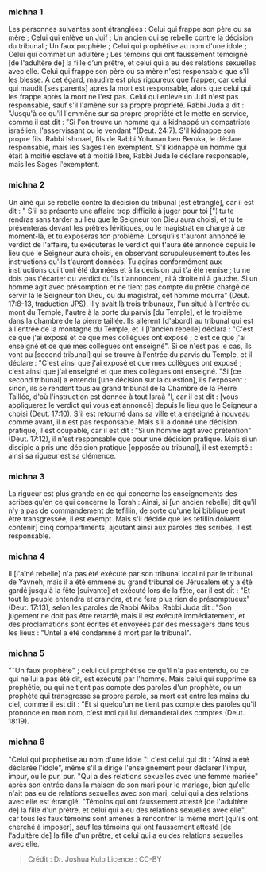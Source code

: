 
### michna 1
Les personnes suivantes sont étranglées : Celui qui frappe son père ou sa mère ; Celui qui enlève un Juif ; Un ancien qui se rebelle contre la décision du tribunal ; Un faux prophète ; Celui qui prophétise au nom d'une idole ; Celui qui commet un adultère ; Les témoins qui ont faussement témoigné [de l'adultère de] la fille d'un prêtre, et celui qui a eu des relations sexuelles avec elle. Celui qui frappe son père ou sa mère n'est responsable que s'il les blesse. A cet égard, maudire est plus rigoureux que frapper, car celui qui maudit [ses parents] après la mort est responsable, alors que celui qui les frappe après la mort ne l'est pas. Celui qui enlève un Juif n'est pas responsable, sauf s'il l'amène sur sa propre propriété. Rabbi Juda a dit : "Jusqu'à ce qu'il l'emmène sur sa propre propriété et le mette en service, comme il est dit : "Si l'on trouve un homme qui a kidnappé un compatriote israélien, l'asservissant ou le vendant "(Deut. 24:7). S'il kidnappe son propre fils.   Rabbi Ishmael, fils de Rabbi Yohanan ben Beroka, le déclare responsable, mais les Sages l'en exemptent. S'il kidnappe un homme qui était à moitié esclave et à moitié libre, Rabbi Juda le déclare responsable, mais les Sages l'exemptent.

### michna 2
Un aîné qui se rebelle contre la décision du tribunal [est étranglé], car il est dit : " S'il se présente une affaire trop difficile à juger pour toi ["¦ tu te rendras sans tarder au lieu que le Seigneur ton Dieu aura choisi, et tu te présenteras devant les prêtres lévitiques, ou le magistrat en charge à ce moment-là, et tu exposeras ton problème.  Lorsqu'ils t'auront annoncé le verdict de l'affaire, tu exécuteras le verdict qui t'aura été annoncé depuis le lieu que le Seigneur aura choisi, en observant scrupuleusement toutes les instructions qu'ils t'auront données.  Tu agiras conformément aux instructions qui t'ont été données et à la décision qui t'a été remise ; tu ne dois pas t'écarter du verdict qu'ils t'annoncent, ni à droite ni à gauche.  Si un homme agit avec présomption et ne tient pas compte du prêtre chargé de servir là le Seigneur ton Dieu, ou du magistrat, cet homme mourra" (Deut. 17:8-13, traduction JPS). Il y avait là trois tribunaux, l'un situé à l'entrée du mont du Temple, l'autre à la porte du parvis [du Temple], et le troisième dans la chambre de la pierre taillée. Ils allèrent [d'abord] au tribunal qui est à l'entrée de la montagne du Temple, et il [l'ancien rebelle] déclara : "C'est ce que j'ai exposé et ce que mes collègues ont exposé ; c'est ce que j'ai enseigné et ce que mes collègues ont enseigné". Si ce n'est pas le cas, ils vont au [second tribunal] qui se trouve à l'entrée du parvis du Temple, et il déclare : "C'est ainsi que j'ai exposé et que mes collègues ont exposé ; c'est ainsi que j'ai enseigné et que mes collègues ont enseigné. "Si [ce second tribunal] a entendu [une décision sur la question], ils l'exposent ; sinon, ils se rendent tous au grand tribunal de la Chambre de la Pierre Taillée, d'où l'instruction est donnée à tout Israà "l, car il est dit : [vous appliquerez le verdict qui vous est annoncé] depuis le lieu que le Seigneur a choisi (Deut. 17:10). S'il est retourné dans sa ville et a enseigné à nouveau comme avant, il n'est pas responsable. Mais s'il a donné une décision pratique, il est coupable, car il est dit : "Si un homme agit avec prétention"(Deut. 17:12), il n'est responsable que pour une décision pratique. Mais si un disciple a pris une décision pratique [opposée au tribunal], il est exempté : ainsi sa rigueur est sa clémence.

### michna 3
La rigueur est plus grande en ce qui concerne les enseignements des scribes qu'en ce qui concerne la Torah :  Ainsi, si [un ancien rebelle] dit qu'il n'y a pas de commandement de tefillin, de sorte qu'une loi biblique peut être transgressée, il est exempt. Mais s'il décide que les tefillin doivent contenir] cinq compartiments, ajoutant ainsi aux paroles des scribes, il est responsable.

### michna 4
Il [l'aîné rebelle] n'a pas été exécuté par son tribunal local ni par le tribunal de Yavneh, mais il a été emmené au grand tribunal de Jérusalem et y a été gardé jusqu'à la fête [suivante] et exécuté lors de la fête, car il est dit : "Et tout le peuple entendra et craindra, et ne fera plus rien de présomptueux" (Deut. 17:13), selon les paroles de Rabbi Akiba. Rabbi Juda dit :  "Son jugement ne doit pas être retardé, mais il est exécuté immédiatement, et des proclamations sont écrites et envoyées par des messagers dans tous les lieux : "Untel a été condamné à mort par le tribunal".

### michna 5
"˜Un faux prophète" ; celui qui prophétise ce qu'il n'a pas entendu, ou ce qui ne lui a pas été dit, est exécuté par l'homme. Mais celui qui supprime sa prophétie, ou qui ne tient pas compte des paroles d'un prophète, ou un prophète qui transgresse sa propre parole, sa mort est entre les mains du ciel, comme il est dit : "Et si quelqu'un ne tient pas compte des paroles qu'il prononce en mon nom, c'est moi qui lui demanderai des comptes (Deut. 18:19).

### michna 6
"Celui qui prophétise au nom d'une idole ": c'est celui qui dit : "Ainsi a été déclarée l'idole", même s'il a dirigé l'enseignement pour déclarer l'impur, impur, ou le pur, pur. "Qui a des relations sexuelles avec une femme mariée" après son entrée dans la maison de son mari pour le mariage, bien qu'elle n'ait pas eu de relations sexuelles avec son mari, celui qui a des relations avec elle est étranglé. "Témoins qui ont faussement attesté [de l'adultère de] la fille d'un prêtre, et celui qui a eu des relations sexuelles avec elle", car tous les faux témoins sont amenés à rencontrer la même mort [qu'ils ont cherché à imposer], sauf les témoins qui ont faussement attesté [de l'adultère de] la fille d'un prêtre, et celui qui a eu des relations sexuelles avec elle.

>Crédit : Dr. Joshua Kulp
>Licence : CC-BY